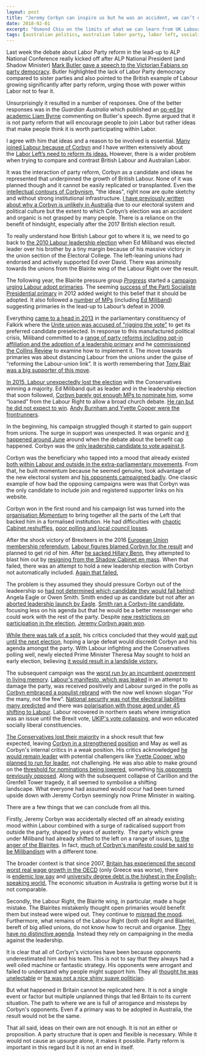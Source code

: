 ```yaml
---
layout: post
title: "Jeremy Corbyn can inspire us but he was an accident, we can’t duplicate what happened in Labor?"
date: 2018-02-01
excerpt: "Osmond Chiu on the limits of what we can learn from UK Labour."
tags: [australian politics, australian labor party, labor left, socialism, democracy, neoliberalism, british labour, jeremy corbyn]
---
```


<p>Last week the debate about Labor Party reform in the lead-up to ALP National Conference really kicked off after ALP National President (and Shadow Minister) <a href="https://markbutler.net.au/news/speeches/grasping-the-nettle-on-democratisation-of-the-alp/">Mark Butler gave a speech to the Victorian Fabians on party democracy</a>. Butler highlighted the lack of Labor Party democracy compared to sister parties and also pointed to the British example of Labour growing significantly after party reform, urging those with power within Labor not to fear it.</p>
<p>Unsurprisingly it resulted in a number of responses. One of the better responses was in the <em>Guardian Australia</em> which published an <a href="https://www.theguardian.com/commentisfree/2018/jan/24/its-not-party-structure-preventing-people-joining-labor-its-ideas">op-ed by academic Liam Byrne</a> commenting on Butler's speech. Byrne argued that it is not party reform that will encourage people to join Labor but rather ideas that make people think it is worth participating within Labor.</p>
<p>I agree with him that ideas and a reason to be involved is essential. <a href="https://theconversation.com/why-labour-party-members-still-back-jeremy-corbyn-as-their-leader-65974">Many joined Labour because of Corbyn</a> and I have written extensively about the <a href="https://agitateeducateopine.wordpress.com/2015/12/21/why-a-book-from-the-1980s-should-be-read-by-everyone-in-the-alp-left/">Labor Left’s need to reform its ideas.</a> However, there is a wider problem when trying to compare and contrast British Labour and Australian Labor.</p>
<p>It was the interaction of party reform, Corbyn as a candidate and ideas he represented that underpinned the growth of British Labour. None of it was planned though and it cannot be easily replicated or transplanted. Even the <a href="https://civilsocietyfutures.org/making-movement-who-shaping-corbynism/">intellectual contours of Corbynism</a>, "the ideas", right now are quite sketchy and without strong institutional infrastructure. <a href="https://agitateeducateopine.wordpress.com/2016/03/10/australia-wont-have-a-corbyn-or-sanders-but-there-will-be-an-anti-system-response/">I have previously written about why a Corbyn is unlikely in Australia</a> due to our electoral system and political culture but the extent to which Corbyn’s election was an accident and organic is not grasped by many people. There is a reliance on the benefit of hindsight, especially after the 2017 British election result.</p>
<p>To really understand how British Labour got to where it is, we need to go back to <a href="https://en.wikipedia.org/wiki/Labour_Party_(UK)_leadership_election,_2010#Results">the 2010 Labour leadership election</a> when Ed Miliband was elected leader over his brother by a tiny margin because of his massive victory in the union section of the Electoral College. The left-leaning unions had endorsed and actively supported Ed over David. There was animosity towards the unions from the Blairite wing of the Labour Right over the result.</p>
<p>The following year, the Blairite pressure group <em><a href="http://www.progressonline.org.uk/">Progress</a></em> started a <a href="http://www.progressonline.org.uk/campaigns/prime-time/publications/">campaign urging Labour adopt primaries</a>. The seeming <a href="http://www.progressonline.org.uk/2012/12/07/primary-colours/">success of the Parti Socialiste Presidential primary</a> in 2012 added weight to this belief that it should be adopted. It also followed a <a href="https://www.newstatesman.com/2009/08/primaries-party-elections">number of MPs</a> (including <a href="https://www.newstatesman.com/blogs/fourth-estate/2009/09/primaries-climate-miliband">Ed Miliband</a>) suggesting primaries in the lead-up to Labour’s defeat in 2009.</p>
<p>Everything <a href="https://en.wikipedia.org/wiki/2013_Labour_Party_Falkirk_candidate_selection">came to a head in 2013</a> in the parliamentary constituency of Falkirk where the <a href="http://www.telegraph.co.uk/news/politics/labour/10480602/The-Falkirk-scandal-15-facts-you-need-to-know.html">Unite union was accused of "rigging the vote"</a> to get its preferred candidate preselected. In response to this manufactured political crisis, Miliband committed to a <a href="https://blogs.spectator.co.uk/2013/07/ed-milibands-speech-on-reforming-labours-relationship-with-trade-unions-full-text/">range of party reforms including opt-in affiliation and the adoption of a leadership primary</a> and he <a href="http://action.labour.org.uk/page/-/Collins_Report_Party_Reform.pdf">commissioned the Collins Review</a> to examine how to implement it. The move towards primaries was about distancing Labour from the unions under the guise of “reforming the Labour-union link”. It is worth remembering that <a href="http://www.telegraph.co.uk/news/politics/labour/10168421/Tony-Blair-Ed-Miliband-is-being-bold-and-strong-over-unions.html">Tony Blair was a big supporter of this move</a>.</p>
<p><a href="https://www.theguardian.com/politics/2015/jun/03/undoing-of-ed-miliband-and-how-labour-lost-election">In 2015, Labour unexpectedly lost the election</a> with the Conservatives winning a majority. Ed Miliband quit as leader and in the leadership election that soon followed, <a href="https://www.jacobinmag.com/2017/06/corbyn-labour-leadership-plp-lansman-watson">Corbyn barely got enough MPs to nominate him</a>, some “loaned” from the Labour Right to allow a broad church debate. <a href="https://medium.com/@OwenJones84/questions-all-jeremy-corbyn-supporters-need-to-answer-b3e82ace7ed3">He ran but he did not expect to win</a>. <a href="http://www.telegraph.co.uk/news/politics/labour/11608987/Labour-leadership-a-fight-to-the-death-between-warring-tribes-to-the-victor-the-Kingdom.html?WT.mc_id=e_DM18405&amp;WT.tsrc=email&amp;etype=Edi_FAM_New&amp;utm_source=email&amp;utm_medium=Edi_FAM_New_2015_05_16&amp;utm_campaign=DM18405">Andy Burnham and Yvette Cooper were the frontrunners</a>.</p>
<p>In the beginning, his campaign struggled though it started to gain support from unions. The surge in support was unexpected. It was organic and <a href="https://www.businessinsider.com.au/momentum-the-inside-story-of-how-jeremy-corbyn-took-control-of-the-labour-party-2016-2?r=UK&amp;IR=T">it happened around June</a> around when the debate about the benefit cap happened. Corbyn was the <a href="http://www.independent.co.uk/news/uk/politics/these-are-the-184-labour-mps-who-didn-t-vote-against-the-tories-welfare-bill-10404831.html">only leadership candidate to vote against it</a>.</p>
<p>Corbyn was the beneficiary who tapped into a mood that already existed <a href="http://www.renewal.org.uk/articles/momentum-a-new-kind-of-politics">both within Labour and outside in the extra-parliamentary movements</a>. From that, he built momentum because he seemed genuine, took advantage of the new electoral system and <a href="https://thepoliticalcritique.wordpress.com/2015/08/16/the-good-the-bad-and-the-ugly-a-review-of-the-labour-leadership-race/">his opponents campaigned badly</a>. One classic example of how bad the opposing campaigns were was that Corbyn was the only candidate to include join and registered supporter links on his website.</p>
<p>Corbyn won in the first round and his campaign list was turned into the <a href="http://www.renewal.org.uk/articles/momentum-a-new-kind-of-politics">organisation </a><a href="http://www.renewal.org.uk/articles/momentum-a-new-kind-of-politics"><em>Momentum</em></a> to bring together all the parts of the Left that backed him in a formalised institution. He had difficulties with <a href="https://www.theguardian.com/politics/2015/sep/14/labour-mps-question-jeremy-corbyn-eu-nato-shadow-cabinet-reshuffle">chaotic Cabinet reshuffles</a>, <a href="https://www.economist.com/blogs/bagehot/2016/05/local-elections">poor polling and local council losses</a>.</p>
<p>After the shock victory of Brexiteers in the 2016 <a href="https://en.wikipedia.org/wiki/United_Kingdom_European_Union_membership_referendum,_2016">European Union membership referendum</a>, <a href="http://www.independent.co.uk/news/uk/politics/brexit-jeremy-corbyn-peter-mandelson-remain-campaign-eu-referendum-7176551.html">Labour figures blamed Corbyn for the result</a> and planned to get rid of him. After <a href="http://www.bbc.com/news/uk-politics-36632539">he sacked Hillary Benn</a>, they attempted to blast him out by <a href="http://www.aljazeera.com/news/2016/06/brexit-labour-jeremy-corbyn-sacks-hilary-benn-160626034245955.html">resigning from the Shadow Cabinet en mass</a>. When that failed, there was an attempt to hold a new leadership election with Corbyn not automatically included. <a href="https://uk.reuters.com/article/uk-britain-eu-labour/labour-rules-corbyn-has-right-to-stand-again-for-leadership-idUKKCN0ZS0RH">Again that failed.</a></p>
<p>The problem is they assumed they should pressure Corbyn out of the leadeership so <a href="https://www.theguardian.com/politics/2016/jul/18/yvette-cooper-calls-for-single-unity-candidate-to-take-on-corbyn">had not determined which candidate they would fall behind</a>: Angela Eagle or Owen Smith. Smith ended up as candidate but not after an <a href="https://www.theguardian.com/politics/live/2016/jul/19/owen-smith-angela-eagle-theresa-may-brexit-trident-politics-live">aborted leadership launch by Eagle</a>. <a href="http://www.bbc.com/news/av/uk-36844732/smith-i-am-left-wing-but-not-corbyn-lite">Smith ran a Corbyn-lite candidate</a>, focusing less on his agenda but that he would be a better messenger who could work with the rest of the party. Despite <a href="https://www.newstatesman.com/politics/staggers/2016/07/labours-new-election-rules-are-no-match-jeremy-corbyn-voters">new restrictions on participation in the election</a>, <a href="https://www.theguardian.com/politics/2016/sep/24/labour-leadership-jeremy-corbyn-wins-landslide-victory-party">Jeremy Corbyn again won</a>.</p>
<p><a href="https://www.theguardian.com/politics/2016/jun/29/anti-corbyn-labour-mps-plan-breakaway-group-in-parliament">While there was talk of a split</a>, his critics concluded that they would <a href="http://www.independent.co.uk/news/uk/politics/general-election-2017-labour-mps-oust-jeremy-corbyn-new-parliamentary-group-progressives-independent-a7727241.html">wait out until the next election</a>, hoping a large defeat would discredit Corbyn and his agenda amongst the party. With Labour infighting and the Conservatives polling well, newly elected Prime Minister Theresa May sought to hold an early election, believing <a href="http://www.independent.co.uk/News/uk/politics/election-poll-latest-tory-win-results-corbyn-theresa-may-a7777781.html">it would result in a landslide victory.</a></p>
<p>The subsequent campaign was the <a href="https://www.spectator.co.uk/2017/05/this-is-the-worst-tory-election-campaign-ever/">worst run by an incumbent government in living memory</a>. <a href="https://www.theguardian.com/politics/2017/may/11/labour-braced-for-internal-battle-over-manifesto-after-leak">Labour's manifesto, which was leaked</a> in an attempt to damage the party, was received positively and Labour surged in the polls as <a href="https://www.theguardian.com/politics/2016/dec/15/labour-plans-jeremy-corbyn-relaunch-as-a-leftwing-populist">Corbyn embraced a populist rebrand</a> with the now well known slogan "For the many, not the few". <a href="https://www.theguardian.com/politics/2015/sep/13/tory-theme-corbyn-threat-national-security-criticised">National security was not the electoral liabilities many predicted</a> and there was <a href="http://www.bbc.com/news/uk-politics-42747342">polarisation with those aged under 45 shifting to Labour</a>. Labour recovered in northern seats where immigration was an issue until the Brexit vote, <a href="https://www.theguardian.com/politics/2017/jun/09/ukip-vote-collapse-puts-paul-nuttall-leadership-in-danger">UKIP's vote collapsing,</a> and won educated socially liberal constituencies.</p>
<p><a href="https://www.businessinsider.com.au/general-election-2017-the-tory-dup-minority-government-explained-2017-6?r=UK&amp;IR=T">The Conservatives lost their majority</a> in a shock result that few expected, leaving <a href="https://www.economist.com/news/britain/21723193-blair-era-truly-ended-june-8th-labour-party-now-belongs-jeremy-corbyn">Corbyn in a strengthened position</a> and May as well as Corbyn's internal critics in a weak position. His critics acknowledged <a href="https://www.newstatesman.com/politics/june2017/2017/06/jeremy-corbyn-will-remain-labour-leader-long-he-wants">he would remain leader</a> with potential challengers like <a href="https://www.theguardian.com/politics/2016/jul/17/yvette-cooper-urges-labour-leadership-tackle-online-abuse">Yvette Cooper</a><a href="https://www.theguardian.com/politics/2016/jul/17/yvette-cooper-urges-labour-leadership-tackle-online-abuse">, </a><a href="https://www.theguardian.com/politics/2016/jul/17/yvette-cooper-urges-labour-leadership-tackle-online-abuse">who planned to run for leader</a>, not challenging. He was also able to make ground on the <a href="https://www.theguardian.com/politics/2017/sep/19/labour-nec-paves-way-for-potential-leftwing-leadership-candidates">threshold for nominations being lowered</a>, something <a href="http://www.progressonline.org.uk/2016/08/23/credibility-threshold/">his opponents previously opposed</a>. Along with the subsequent collapse of Carillion and the Grenfell Tower tragedy, it all seemed to symbolise a shifting landscape. What everyone had assumed would occur had been turned upside down with Jeremy Corbyn seemingly now Prime Minister in waiting.</p>
<p>There are a few things that we can conclude from all this.</p>
<p>Firstly, Jeremy Corbyn was accidentally elected off an already existing mood within Labour combined with a surge of radicalised support from outside the party, shaped by years of austerity.  The party which grew under Miliband had already shifted to the left on a range of issues, <a href="https://www.ft.com/content/cff28ca8-4577-11e5-af2f-4d6e0e5eda22">to the anger of the Blairites</a>. In fact, <a href="https://www.newstatesman.com/politics/economy/2017/04/what-corbynism-and-milibandism-do-and-dont-have-common">much of Corbyn's manifesto could be said to be Milibandism</a> with a different tone.</p>
<p>The broader context is that since 2007, <a href="http://www.independent.co.uk/news/business/news/uk-workers-have-had-the-worst-wage-growth-in-the-oecd-except-greece-a7773246.html">Britain has experienced the second wors</a><a href="http://www.independent.co.uk/news/business/news/uk-workers-have-had-the-worst-wage-growth-in-the-oecd-except-greece-a7773246.html">t </a><a href="http://www.independent.co.uk/news/business/news/uk-workers-have-had-the-worst-wage-growth-in-the-oecd-except-greece-a7773246.html">real wage growth in the OECD</a> (only Greece was worse), there is <a href="http://www.independent.co.uk/news/uk/home-news/low-paid-workers-uk-permanent-poor-stuck-jobs-wage-income-research-a8007326.html">endemic low pay</a> and <a href="http://www.bbc.com/news/education-36150276">university degree debt is the highest in the English-speaking world.</a> The economic situation in Australia is getting worse but it is not comparable.</p>
<p>Secondly, the Labour Right, the Blairite wing, in particular, made a huge mistake. The Blairites mistakenly thought open primaries would benefit them but instead were wiped out. They continue to <a href="https://www.newstatesman.com/politics/uk/2017/07/misery-momentum-strange-rebirth-labour-party">misread the mood</a>. Furthermore, what remains of the Labour Right (both old Right and Blairite), bereft of big allied unions, do not know how to recruit and organise. <a href="https://www.jacobinmag.com/2017/11/labour-party-jeremy-corbyn-blair-unions">They have no distinctive agenda</a>. Instead they rely on campaigning in the media against the leadership.</p>
<p>It is clear that all of Corbyn's victories have been because opponents underestimated him and his team. This is not to say that they always had a well oiled machine or fantastic strategy. His opponents were arrogant and failed to understand why people might support him. They all <a href="https://www.theguardian.com/politics/2016/jul/08/secret-recording-neil-kinnock-jeremy-corbyn-step-down-speech-to-mps-in-full">thought he was unelectable</a> or <a href="https://www.theguardian.com/politics/2016/may/09/jeremy-corbyn-scruffy-old-fashioned-swing-voters">he was not a nice shiny suave politician</a>.</p>
<p>But what happened in Britain cannot be replicated here. It is not a single event or factor but multiple unplanned things that led Britain to its current situation. The path to where we are is full of arrogance and missteps by Corbyn's opponents. Even if a primary was to be adopted in Australia, the result would not be the same.</p>
<p>That all said, ideas on their own are not enough. It is not an either or proposition. A party structure that is open and flexible is necessary. While it would not cause an upsurge alone, it makes it possible. Party reform is important in this regard but it is not an end in itself.</p>
